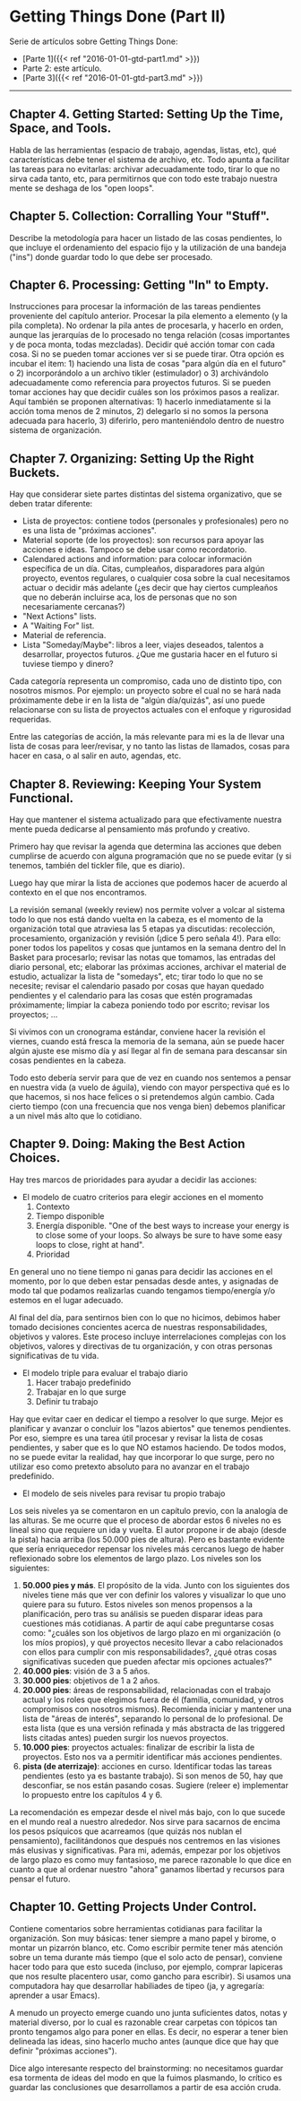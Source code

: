 # Getting Things Done (Part II)


Serie de artículos sobre Getting Things Done:

- [Parte 1]({{< ref "2016-01-01-gtd-part1.md" >}})
- Parte 2: este artículo.
- [Parte 3]({{< ref "2016-01-01-gtd-part3.md" >}})

------------------------------------------------------------------------

## Chapter 4. Getting Started: Setting Up the Time, Space, and Tools.

Habla de las herramientas (espacio de trabajo, agendas, listas, etc),
qué características debe tener el sistema de archivo, etc. Todo apunta a
facilitar las tareas para no evitarlas: archivar adecuadamente todo,
tirar lo que no sirva cada tanto, etc, para permitirnos que con todo
este trabajo nuestra mente se deshaga de los \"open loops\".

## Chapter 5. Collection: Corralling Your \"Stuff\".

Describe la metodología para hacer un listado de las cosas pendientes,
lo que incluye el ordenamiento del espacio fijo y la utilización de una
bandeja (\"ins\") donde guardar todo lo que debe ser procesado.

## Chapter 6. Processing: Getting \"In\" to Empty.

Instrucciones para procesar la información de las tareas pendientes
proveniente del capítulo anterior. Procesar la pila elemento a elemento
(y la pila completa). No ordenar la pila antes de procesarla, y hacerlo
en orden, aunque las jerarquías de lo procesado no tenga relación (cosas
importantes y de poca monta, todas mezcladas). Decidir qué acción tomar
con cada cosa. Si no se pueden tomar acciones ver si se puede tirar.
Otra opción es incubar el item: 1) haciendo una lista de cosas \"para
algún día en el futuro\" o 2) incorporándolo a un archivo tikler
(estimulador) o 3) archivándolo adecuadamente como referencia para
proyectos futuros. Si se pueden tomar acciones hay que decidir cuáles
son los próximos pasos a realizar. Aquí también se proponen
alternativas: 1) hacerlo inmediatamente si la acción toma menos de 2
minutos, 2) delegarlo si no somos la persona adecuada para hacerlo, 3)
diferirlo, pero manteniéndolo dentro de nuestro sistema de organización.

## Chapter 7. Organizing: Setting Up the Right Buckets.

Hay que considerar siete partes distintas del sistema organizativo, que
se deben tratar diferente:

-   Lista de proyectos: contiene todos (personales y profesionales) pero
    no es una lista de \"próximas acciones\".
-   Material soporte (de los proyectos): son recursos para apoyar las
    acciones e ideas. Tampoco se debe usar como recordatorio.
-   Calendared actions and information: para colocar información
    específica de un día. Citas, cumpleaños, disparadores para algún
    proyecto, eventos regulares, o cualquier cosa sobre la cual
    necesitamos actuar o decidir más adelante (¿es decir que hay ciertos
    cumpleaños que no deberán incluirse aca, los de personas que no son
    necesariamente cercanas?)
-   \"Next Actions\" lists.
-   A \"Waiting For\" list.
-   Material de referencia.
-   Lista \"Someday/Maybe\": libros a leer, viajes deseados, talentos a
    desarrollar, proyectos futuros. ¿Que me gustaria hacer en el futuro
    si tuviese tiempo y dinero?

Cada categoría representa un compromiso, cada uno de distinto tipo, con
nosotros mismos. Por ejemplo: un proyecto sobre el cual no se hará nada
próximamente debe ir en la lista de \"algún día/quizás\", así uno puede
relacionarse con su lista de proyectos actuales con el enfoque y
rigurosidad requeridas.

Entre las categorías de acción, la más relevante para mi es la de llevar
una lista de cosas para leer/revisar, y no tanto las listas de llamados,
cosas para hacer en casa, o al salir en auto, agendas, etc.

## Chapter 8. Reviewing: Keeping Your System Functional.

Hay que mantener el sistema actualizado para que efectivamente nuestra
mente pueda dedicarse al pensamiento más profundo y creativo.

Primero hay que revisar la agenda que determina las acciones que deben
cumplirse de acuerdo con alguna programación que no se puede evitar (y
si tenemos, también del tickler file, que es diario).

Luego hay que mirar la lista de acciones que podemos hacer de acuerdo al
contexto en el que nos encontramos.

La revisión semanal (weekly review) nos permite volver a volcar al
sistema todo lo que nos está dando vuelta en la cabeza, es el momento de
la organización total que atraviesa las 5 etapas ya discutidas:
recolección, procesamiento, organización y revisión (¡dice 5 pero señala
4!). Para ello: poner todos los papelitos y cosas que juntamos en la
semana dentro del In Basket para procesarlo; revisar las notas que
tomamos, las entradas del diario personal, etc; elaborar las próximas
acciones, archivar el material de estudio, actualizar la lista de
\"somedays\", etc; tirar todo lo que no se necesite; revisar el
calendario pasado por cosas que hayan quedado pendientes y el calendario
para las cosas que estén programadas próximamente; limpiar la cabeza
poniendo todo por escrito; revisar los proyectos; \...

Si vivimos con un cronograma estándar, conviene hacer la revisión el
viernes, cuando está fresca la memoria de la semana, aún se puede hacer
algún ajuste ese mismo día y así llegar al fin de semana para descansar
sin cosas pendientes en la cabeza.

Todo esto debería servir para que de vez en cuando nos sentemos a pensar
en nuestra vida (a vuelo de águila), viendo con mayor perspectiva qué es
lo que hacemos, si nos hace felices o si pretendemos algún cambio. Cada
cierto tiempo (con una frecuencia que nos venga bien) debemos planificar
a un nivel más alto que lo cotidiano.

## Chapter 9. Doing: Making the Best Action Choices.

Hay tres marcos de prioridades para ayudar a decidir las acciones:

-   El modelo de cuatro criterios para elegir acciones en el momento
    1.  Contexto
    2.  Tiempo disponible
    3.  Energía disponible. \"One of the best ways to increase your
        energy is to close some of your loops. So always be sure to have
        some easy loops to close, right at hand\".
    4.  Prioridad

En general uno no tiene tiempo ni ganas para decidir las acciones en el
momento, por lo que deben estar pensadas desde antes, y asignadas de
modo tal que podamos realizarlas cuando tengamos tiempo/energía y/o
estemos en el lugar adecuado.

Al final del día, para sentirnos bien con lo que no hicimos, debimos
haber tomado decisiones concientes acerca de nuestras responsabilidades,
objetivos y valores. Este proceso incluye interrelaciones complejas con
los objetivos, valores y directivas de tu organización, y con otras
personas significativas de tu vida.

-   El modelo triple para evaluar el trabajo diario
    1.  Hacer trabajo predefinido
    2.  Trabajar en lo que surge
    3.  Definir tu trabajo

Hay que evitar caer en dedicar el tiempo a resolver lo que surge. Mejor
es planificar y avanzar o concluir los \"lazos abiertos\" que tenemos
pendientes. Por eso, siempre es una tarea útil procesar y revisar la
lista de cosas pendientes, y saber que es lo que NO estamos haciendo. De
todos modos, no se puede evitar la realidad, hay que incorporar lo que
surge, pero no utilizar eso como pretexto absoluto para no avanzar en el
trabajo predefinido.

-   El modelo de seis niveles para revisar tu propio trabajo

Los seis niveles ya se comentaron en un capítulo previo, con la analogía
de las alturas. Se me ocurre que el proceso de abordar estos 6 niveles
no es lineal sino que requiere un ida y vuelta. El autor propone ir de
abajo (desde la pista) hacia arriba (los 50.000 pies de altura). Pero es
bastante evidente que sería enriquecedor repensar los niveles más
cercanos luego de haber reflexionado sobre los elementos de largo plazo.
Los niveles son los siguientes:

1.  **50.000 pies y más**. El propósito de la vida. Junto con los
    siguientes dos niveles tiene más que ver con definir los valores y
    visualizar lo que uno quiere para su futuro. Estos niveles son menos
    propensos a la planificación, pero tras su análisis se pueden
    disparar ideas para cuestiones más cotidianas. A partir de aquí cabe
    preguntarse cosas como: \"¿cuáles son los objetivos de largo plazo
    en mi organización (o los míos propios), y qué proyectos necesito
    llevar a cabo relacionados con ellos para cumplir con mis
    responsabilidades?, ¿qué otras cosas significativas suceden que
    pueden afectar mis opciones actuales?\"
2.  **40.000 pies**: visión de 3 a 5 años.
3.  **30.000 pies**: objetivos de 1 a 2 años.
4.  **20.000 pies**: áreas de responsabilidad, relacionadas con el
    trabajo actual y los roles que elegimos fuera de él (familia,
    comunidad, y otros compromisos con nosotros mismos). Recomienda
    iniciar y mantener una lista de \"áreas de interés\", separando lo
    personal de lo profesional. De esta lista (que es una versión
    refinada y más abstracta de las triggered lists citadas antes)
    pueden surgir los nuevos proyectos.
5.  **10.000 pies**: proyectos actuales: finalizar de escribir la lista
    de proyectos. Esto nos va a permitir identificar más acciones
    pendientes.
6.  **pista (de aterrizaje)**: acciones en curso. Identificar todas las
    tareas pendientes (esto ya es bastante trabajo). Si son menos de 50,
    hay que desconfiar, se nos están pasando cosas. Sugiere (releer e)
    implementar lo propuesto entre los capítulos 4 y 6.

La recomendación es empezar desde el nivel más bajo, con lo que sucede
en el mundo real a nuestro alrededor. Nos sirve para sacarnos de encima
los pesos psíquicos que acarreamos (que quizás nos nublan el
pensamiento), facilitándonos que después nos centremos en las visiones
más elusivas y significativas. Para mi, además, empezar por los
objetivos de largo plazo es como muy fantasioso, me parece razonable lo
que dice en cuanto a que al ordenar nuestro \"ahora\" ganamos libertad y
recursos para pensar el futuro.

## Chapter 10. Getting Projects Under Control.

Contiene comentarios sobre herramientas cotidianas para facilitar la
organización. Son muy básicas: tener siempre a mano papel y birome, o
montar un pizarrón blanco, etc. Como escribir permite tener más atención
sobre un tema durante más tiempo (que el solo acto de pensar), conviene
hacer todo para que esto suceda (incluso, por ejemplo, comprar lapiceras
que nos resulte placentero usar, como gancho para escribir). Si usamos
una computadora hay que desarrollar habiliades de tipeo (ja, y
agregaría: aprender a usar Emacs).

A menudo un proyecto emerge cuando uno junta suficientes datos, notas y
material diverso, por lo cual es razonable crear carpetas con tópicos
tan pronto tengamos algo para poner en ellas. Es decir, no esperar a
tener bien delineada las ideas, sino hacerlo mucho antes (aunque dice
que hay que definir \"próximas acciones\").

Dice algo interesante respecto del brainstorming: no necesitamos guardar
esa tormenta de ideas del modo en que la fuimos plasmando, lo crítico es
guardar las conclusiones que desarrollamos a partir de esa acción cruda.

